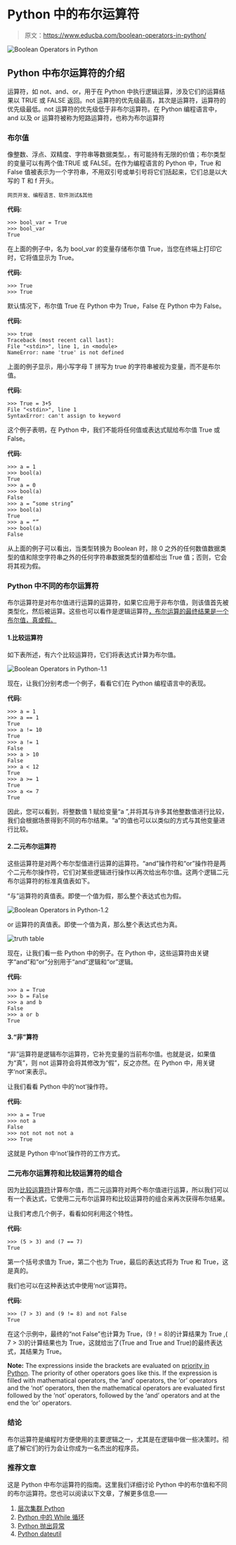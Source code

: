 # Python 中的布尔运算符

> 原文：<https://www.educba.com/boolean-operators-in-python/>

![Boolean Operators in Python](img/cae19e74a9188f9f513eb29f28a230b3.png)



## Python 中布尔运算符的介绍

运算符，如 not、and、or，用于在 Python 中执行逻辑运算，涉及它们的运算结果以 TRUE 或 FALSE 返回。not 运算符的优先级最高，其次是运算符，运算符的优先级最低。not 运算符的优先级低于非布尔运算符。在 Python 编程语言中，and 以及 or 运算符被称为短路运算符，也称为布尔运算符

### 布尔值

像整数、浮点、双精度、字符串等数据类型。，有可能持有无限的价值；布尔类型的变量可以有两个值:TRUE 或 FALSE。在作为编程语言的 Python 中，True 和 False 值被表示为一个字符串，不用双引号或单引号将它们括起来，它们总是以大写的 T 和 f 开头。

<small>网页开发、编程语言、软件测试&其他</small>

**代码:**

```
>>> bool_var = True
>>> bool_var
True
```

在上面的例子中，名为 bool_var 的变量存储布尔值 True，当您在终端上打印它时，它将值显示为 True。

**代码:**

```
>>> True
>>> True
```

默认情况下，布尔值 True 在 Python 中为 True，False 在 Python 中为 False。

**代码:**

```
>>> true
Traceback (most recent call last):
File "<stdin>", line 1, in <module>
NameError: name 'true' is not defined
```

上面的例子显示，用小写字母 T 拼写为 true 的字符串被视为变量，而不是布尔值。

**代码:**

```
>>> True = 3+5
File "<stdin>", line 1
SyntaxError: can't assign to keyword
```

这个例子表明，在 Python 中，我们不能将任何值或表达式赋给布尔值 True 或 False。

**代码:**

```
>>> a = 1
>>> bool(a)
True
>>> a = 0
>>> bool(a)
False
>>> a = “some string”
>>> bool(a)
True
>>> a = “”
>>> bool(a)
False
```

从上面的例子可以看出，当类型转换为 Boolean 时，除 0 之外的任何数值数据类型的值和除空字符串之外的任何字符串数据类型的值都给出 True 值；否则，它会将其视为假。

### Python 中不同的布尔运算符

布尔运算符是对布尔值进行运算的运算符，如果它应用于非布尔值，则该值首先被类型化，然后被运算。这些也可以看作是逻辑运算符[，布尔运算的最终结果是一个布尔值，真或假。](https://www.educba.com/matlab-logical-operators/)

#### 1.比较运算符

如下表所述，有六个比较运算符，它们将表达式计算为布尔值。

![Boolean Operators in Python-1.1](img/c42b98c053988958e81985ac125386ce.png)



现在，让我们分别考虑一个例子，看看它们在 Python 编程语言中的表现。

**代码:**

```
>>> a = 1
>>> a == 1
True
>>> a != 10
True
>>> a != 1
False
>>> a > 10
False
>>> a < 12
True
>>> a >= 1
True
>>> a <= 7
True
```

因此，您可以看到，将整数值 1 赋给变量“a ”,并将其与许多其他整数值进行比较，我们会根据场景得到不同的布尔结果。“a”的值也可以以类似的方式与其他变量进行比较。

#### 2.二元布尔运算符

这些运算符是对两个布尔型值进行运算的运算符。“and”操作符和“or”操作符是两个二元布尔操作符，它们对某些逻辑进行操作以再次给出布尔值。这两个逻辑二元布尔运算符的标准真值表如下。

“与”运算符的真值表。即使一个值为假，那么整个表达式也为假。

![Boolean Operators in Python-1.2](img/cce3ba0ff6a30daf5d6cedcbb7de2e52.png)



or 运算符的真值表。即使一个值为真，那么整个表达式也为真。

![truth table](img/8e7008760abfba7b595af8b70e73bdac.png)



现在，让我们看一些 Python 中的例子。在 Python 中，这些运算符由关键字“and”和“or”分别用于“and”逻辑和“or”逻辑。

**代码:**

```
>>> a = True
>>> b = False
>>> a and b
False
>>> a or b
True
```

#### 3.“非”算符

“非”运算符是逻辑布尔运算符，它补充变量的当前布尔值。也就是说，如果值为“真”，则 not 运算符会将其修改为“假”，反之亦然。在 Python 中，用关键字‘not’来表示。

让我们看看 Python 中的‘not’操作符。

**代码:**

```
>>> a = True
>>> not a
False
>>> not not not not a
>>> True
```

这就是 Python 中‘not’操作符的工作方式。

### 二元布尔运算符和比较运算符的组合

因为[比较运算符](https://www.educba.com/comparison-operators-in-powershell/)计算布尔值，而二元运算符对两个布尔值进行运算，所以我们可以有一个表达式，它使用二元布尔运算符和比较运算符的组合来再次获得布尔结果。

让我们考虑几个例子，看看如何利用这个特性。

**代码:**

```
>>> (5 > 3) and (7 == 7)
True
```

第一个括号求值为 True，第二个也为 True，最后的表达式将为 True 和 True，这是真的。

我们也可以在这种表达式中使用‘not’运算符。

**代码:**

```
>>> (7 > 3) and (9 != 8) and not False
True
```

在这个示例中，最终的“not False”也计算为 True，(9！= 8)的计算结果为 True ,( 7 > 3)的计算结果也为 True，这就给出了(True and True and True)的最终表达式，其结果为 True。

**Note:** The expressions inside the brackets are evaluated on [priority in Python](https://www.educba.com/advantages-of-python/). The priority of other operators goes like this. If the expression is filled with mathematical operators, the ‘and’ operators, the ‘or’ operators and the ‘not’ operators, then the mathematical operators are evaluated first followed by the ‘not’ operators, followed by the ‘and’ operators and at the end the ‘or’ operators.

### 结论

布尔运算符是编程时方便使用的主要逻辑之一，尤其是在逻辑中做一些决策时。彻底了解它们的行为会让你成为一名杰出的程序员。

### 推荐文章

这是 Python 中布尔运算符的指南。这里我们详细讨论 Python 中的布尔值和不同的布尔运算符。您也可以阅读以下文章，了解更多信息——

1.  [层次集群 Python](https://www.educba.com/hierarchical-cluster-python/)
2.  [Python 中的 While 循环](https://www.educba.com/while-loop-in-python/)
3.  [Python 抛出异常](https://www.educba.com/python-throw-exception/)
4.  [Python dateutil](https://www.educba.com/python-dateutil/)






